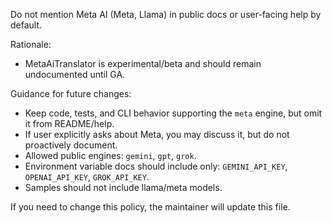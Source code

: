 Do not mention Meta AI (Meta, Llama) in public docs or user-facing help by default.

Rationale:
- MetaAiTranslator is experimental/beta and should remain undocumented until GA.

Guidance for future changes:
- Keep code, tests, and CLI behavior supporting the `meta` engine, but omit it from README/help.
- If user explicitly asks about Meta, you may discuss it, but do not proactively document.
- Allowed public engines: `gemini`, `gpt`, `grok`.
- Environment variable docs should include only: `GEMINI_API_KEY`, `OPENAI_API_KEY`, `GROK_API_KEY`.
- Samples should not include llama/meta models.

If you need to change this policy, the maintainer will update this file.